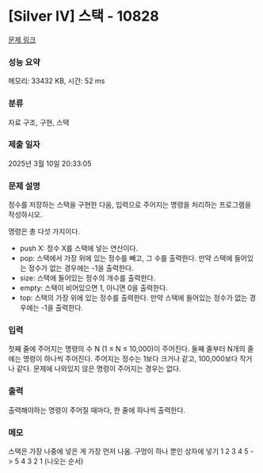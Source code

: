 # [Silver IV] 스택 - 10828

[문제 링크](https://www.acmicpc.net/problem/10828)

### 성능 요약

메모리: 33432 KB, 시간: 52 ms

### 분류

자료 구조, 구현, 스택

### 제출 일자

2025년 3월 10일 20:33:05

### 문제 설명

<p>정수를 저장하는 스택을 구현한 다음, 입력으로 주어지는 명령을 처리하는 프로그램을 작성하시오.</p>

<p>명령은 총 다섯 가지이다.</p>

<ul>
	<li>push X: 정수 X를 스택에 넣는 연산이다.</li>
	<li>pop: 스택에서 가장 위에 있는 정수를 빼고, 그 수를 출력한다. 만약 스택에 들어있는 정수가 없는 경우에는 -1을 출력한다.</li>
	<li>size: 스택에 들어있는 정수의 개수를 출력한다.</li>
	<li>empty: 스택이 비어있으면 1, 아니면 0을 출력한다.</li>
	<li>top: 스택의 가장 위에 있는 정수를 출력한다. 만약 스택에 들어있는 정수가 없는 경우에는 -1을 출력한다.</li>
</ul>

### 입력

 <p>첫째 줄에 주어지는 명령의 수 N (1 ≤ N ≤ 10,000)이 주어진다. 둘째 줄부터 N개의 줄에는 명령이 하나씩 주어진다. 주어지는 정수는 1보다 크거나 같고, 100,000보다 작거나 같다. 문제에 나와있지 않은 명령이 주어지는 경우는 없다.</p>

### 출력

 <p>출력해야하는 명령이 주어질 때마다, 한 줄에 하나씩 출력한다.</p>

### 메모

스택은 가장 나중에 넣은 게 가장 먼저 나옴. 구멍이 하나 뿐인 상자에 넣기
1 2 3 4 5 -> 5 4 3 2 1 (나오는 순서)
